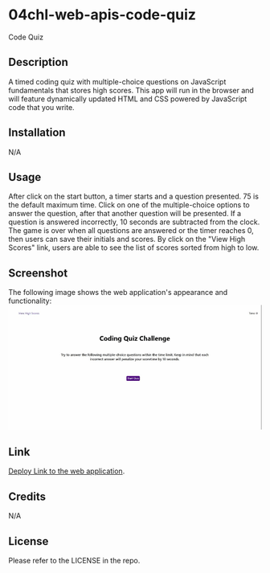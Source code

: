# 04chl-web-apis-code-quiz
Code Quiz

## Description

A timed coding quiz with multiple-choice questions on JavaScript fundamentals that stores high scores. This app will run in the browser and will feature dynamically updated HTML and CSS powered by JavaScript code that you write. 

## Installation

N/A

## Usage

After click on the start button, a timer starts and a question presented. 75 is the default maximum time. Click on one of the multiple-choice options to answer the question, after that another question will be presented. If a question is answered incorrectly, 10 seconds are subtracted from the clock. The game is over when all questions are answered or the timer reaches 0, then users can save their initials and scores. By click on the "View High Scores" link, users are able to see the list of scores sorted from high to low.

## Screenshot

The following image shows the web application's appearance and functionality:
![The Code Quiz includes a header, a card with a title and a brief description, and a button to start the quiz.](./Assets/chrome-capture-2022-11-7.gif)

## Link

[Deploy Link to the web application](https://m1xzo.github.io/04chl-web-apis-code-quiz/).

## Credits

N/A

## License

Please refer to the LICENSE in the repo.
